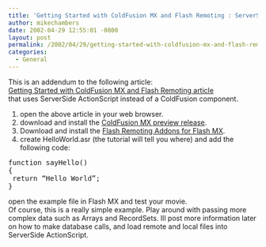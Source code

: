 ```yaml
---
title: 'Getting Started with ColdFusion MX and Flash Remoting : ServerSide ActionScript'
author: mikechambers
date: 2002-04-29 12:55:01 -0800
layout: post
permalink: /2002/04/29/getting-started-with-coldfusion-mx-and-flash-remoting-serverside-actionscript/
categories:
  - General
---
```



This is an addendum to the following article:  
[Getting Started with ColdFusion MX and Flash Remoting article][1]  
that uses ServerSide ActionScript instead of a ColdFusion component.  
1. open the above article in your web browser.  
2. download and install the [ColdFusion MX preview release][2].  
3. Download and install the [Flash Remoting Addons for Flash MX][3].  
4. create HelloWorld.asr (the tutorial will tell you where) and add the following code:
<PRE>function sayHello()<BR />{<BR />&nbsp;return &#8220;Hello World&#8221;;<BR />}</PRE>

  
open the example file in Flash MX and test your movie.  
Of course, this is a really simple example. Play around with passing more complex data such as Arrays and RecordSets. Ill post more information later on how to make database calls, and load remote and local files into ServerSide ActionScript.

 [1]: http://www.macromedia.com/desdev/mx/coldfusion/articles/startremoting.html
 [2]: http://www.macromedia.com/software/trial_download/
 [3]: http://www.macromedia.com/software/flash/flashremoting/